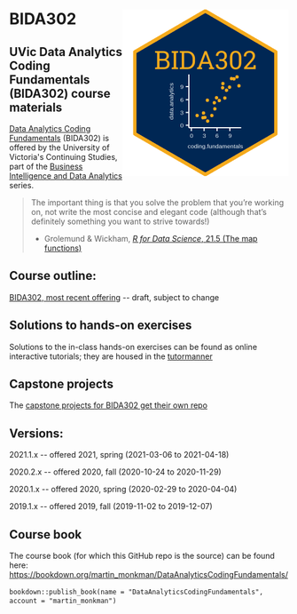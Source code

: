 BIDA302 <img src="hex_sticker/BIDA302_hex.png" align="right" width="300"/>
==========================================================


## UVic Data Analytics Coding Fundamentals (BIDA302) course materials

[Data Analytics Coding Fundamentals](https://continuingstudies.uvic.ca/business-technology-and-public-relations/courses/data-analytics-coding-fundamentals) (BIDA302) is offered by the University of Victoria's Continuing Studies, part of the [Business Intelligence and Data Analytics](https://continuingstudies.uvic.ca/business-technology-and-public-relations/series/business-intelligence-and-data-analytics) series.


> The important thing is that you solve the problem that you’re working on, not write the most concise and elegant code (although that’s definitely something you want to strive towards!)
> - Grolemund & Wickham, [_R for Data Science_, 21.5 (The map functions)](https://r4ds.had.co.nz/iteration.html#the-map-functions)

## Course outline:

[BIDA302, most recent offering](https://github.com/MonkmanMH/UVic_BIDA302/blob/master/course_outline/00_course-outline.md) -- draft, subject to change

## Solutions to hands-on exercises

Solutions to the in-class hands-on exercises can be found as online interactive tutorials; they are housed in the [tutormanner](https://github.com/MonkmanMH/tutormanner) 

## Capstone projects

The [capstone projects for BIDA302 get their own repo](https://github.com/MonkmanMH/UVic_BIDA302_capstone)

## Versions:

2021.1.x -- offered 2021, spring (2021-03-06 to 2021-04-18)

2020.2.x -- offered 2020, fall (2020-10-24 to 2020-11-29)

2020.1.x -- offered 2020, spring (2020-02-29 to 2020-04-04) 

2019.1.x -- offered 2019, fall (2019-11-02 to 2019-12-07)


## Course book

The course book (for which this GitHub repo is the source) can be found here:
https://bookdown.org/martin_monkman/DataAnalyticsCodingFundamentals/


```
bookdown::publish_book(name = "DataAnalyticsCodingFundamentals", account = "martin_monkman")
```
